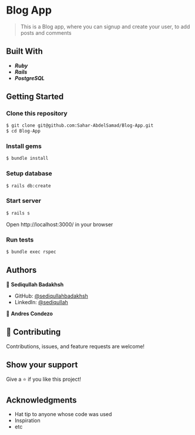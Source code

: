 # Blog App

> This is a Blog app, where you can signup and create your user, to add posts and comments

## Built With

- _**Ruby**_
- _**Rails**_
- _**PostgreSQL**_

## Getting Started

### Clone this repository

```bash
$ git clone git@github.com:Sahar-AbdelSamad/Blog-App.git
$ cd Blog-App
```

### Install gems

```bash
$ bundle install
```

### Setup database

```bash
$ rails db:create
```

### Start server

```bash
$ rails s
```

Open http://localhost:3000/ in your browser

### Run tests

```bash
$ bundle exec rspec
```

## Authors

👤 **Sediqullah Badakhsh**

- GitHub: [@sediqullahbadakhsh](https://github.com/sediqullahbadakhsh)
- LinkedIn: [@sediqullah](https://www.linkedin.com/in/sediqullah/)

👤 **Andres Condezo**

## 🤝 Contributing

Contributions, issues, and feature requests are welcome!

## Show your support

Give a ⭐️ if you like this project!

## Acknowledgments

- Hat tip to anyone whose code was used
- Inspiration
- etc
